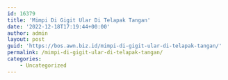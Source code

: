 ```yaml
---
id: 16379
title: 'Mimpi Di Gigit Ular Di Telapak Tangan'
date: '2022-12-18T17:19:44+00:00'
author: admin
layout: post
guid: 'https://bos.awn.biz.id/mimpi-di-gigit-ular-di-telapak-tangan/'
permalink: /mimpi-di-gigit-ular-di-telapak-tangan/
categories:
    - Uncategorized
---
```


